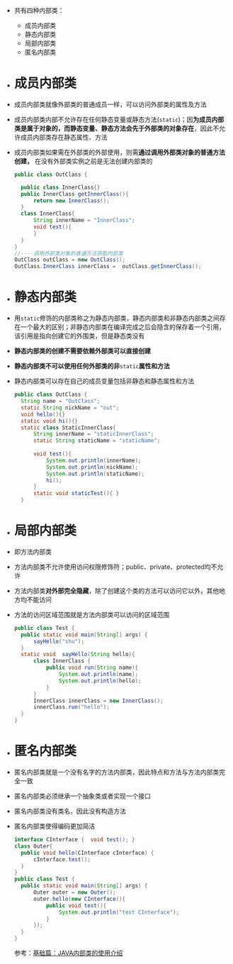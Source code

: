 - 共有四种内部类：
	- 成员内部类
	- 静态内部类
	- 局部内部类
	- 匿名内部类
- # 成员内部类
- 成员内部类就像外部类的普通成员一样，可以访问外部类的属性及方法
- 成员内部类内部不允许存在任何静态变量或静态方法(`static`)；因**为成员内部类是属于对象的，而静态变量、静态方法会先于外部类的对象存在**，因此不允许成员内部类存在静态属性、方法
- 成员内部类如果需在外部类的外部使用，则需**通过调用外部类对象的普通方法创建，** 在没有外部类实例之前是无法创建内部类的
  
  ```java
  public class OutClass {
  
    public class InnerClass{}
    public InnerClass getInnerClass(){
        return new InnerClass();
    }
    class InnerClass{
        String innerName = "InnerClass";
        void test(){
        }
    }
  }
  //----调用外部类对象的普通方法获取内部类
  OutClass outClass = new OutClass();
  OutClass.InnerClass innerClass =  outClass.getInnerClass();
  ```
- # 静态内部类
- 用`static`修饰的内部类称之为静态内部类，静态内部类和非静态内部类之间存在一个最大的区别；非静态内部类在编译完成之后会隐含的保存着一个引用，该引用是指向创建它的外围类，但是静态类没有
- **静态内部类的创建不需要依赖外部类可以直接创建**
- **静态内部类不可以使用任何外部类的非**`static`**属性和方法**
- 静态内部类可以存在自己的成员变量包括非静态和静态属性和方法
  
  ```java
  public class OutClass {
    String name = "OutClass";
    static String nickName = "out";
    void hello(){}
    static void hi(){}
    static class StaticInnerClass{
        String innerName = "staticInnerClass";
        static String staticName = "staticName";
        
        void test(){
            System.out.println(innerName);
            System.out.println(nickName);
            System.out.println(staticName);
            hi();
        }
        static void staticTest(){ }
    }
  ```
- # 局部内部类
- 即方法内部类
- 方法内部类不允许使用访问权限修饰符；public、private、protected均不允许
- 方法内部类**对外部完全隐藏**，除了创建这个类的方法可以访问它以外，其他地方均不能访问
- 方法的访问区域范围就是方法内部类可以访问的区域范围
  
  ```java
  public class Test {
    public static void main(String[] args) {
        sayHello("shu");
    }
    static void  sayHello(String hello){
        class InnerClass {
            public void run(String name){
                System.out.println(name);
                System.out.println(hello);
            }
        }
        InnerClass innerClass = new InnerClass();
        innerClass.run("hello");
    }
  }
  ```
- # 匿名内部类
- 匿名内部类就是一个没有名字的方法内部类，因此特点和方法与方法内部类完全一致
- 匿名内部类必须继承一个抽象类或者实现一个接口
- 匿名内部类没有类名，因此没有构造方法
- 匿名内部类使得编码更加简洁
  
  ```java
  interface CInterface {  void test(); }
  class Outer{
    public void hello(CInterface cInterface) {
        cInterface.test();
    }
  }
  public class Test {
    public static void main(String[] args) {
        Outer outer = new Outer();
        outer.hello(new CInterface(){
            public void test(){
                System.out.println("test CInterface");
            }
        });
    }
  }   
  ```
  
  
  参考：[基础篇：JAVA内部类的使用介绍](https://segmentfault.com/a/1190000023832584)